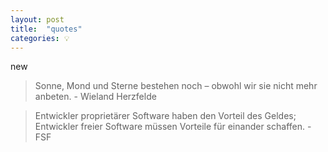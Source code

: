 ```yaml
---
layout: post
title:  "quotes"
categories: 💡
---
```

new 
> Sonne, Mond und Sterne bestehen noch – obwohl wir sie nicht mehr anbeten. - Wieland Herzfelde

> Entwickler proprietärer Software haben den Vorteil des Geldes; Entwickler freier Software müssen Vorteile für einander schaffen. - FSF


